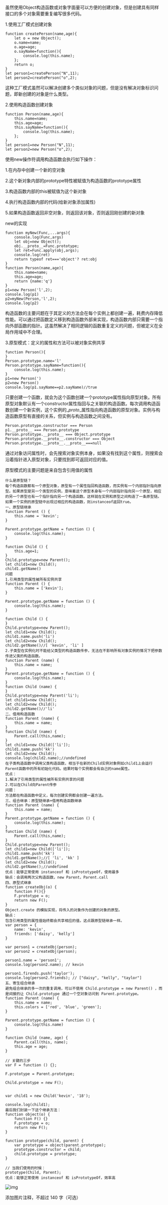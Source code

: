 虽然使用Object构造函数或对象字面量可以方便的创建对象，但是创建具有同样接口的多个对象需要重复编写很多代码。

1.使用工厂模式创建对象

```
function createPerson(name,age){
    let o = new Object();
    o.name=name;
    o.age=age;
    o.sayName=function(){
        console.log(this.name);
    };
    return o;
}
let person1=createPerson("N",11);
let person2=createPerson("o",2);
```

这种工厂模式虽然可以解决创建多个类似对象的问题，但是没有解决对象标识问题，即新创建的对象是什么类型。

2.使用构造函数创建对象

```
function Person(name,age){
    this.name=name;
    this.age=age;
    this.sayName=function(){
        console.log(this.name);
    };
}
let person1=new Person("N",11);
let person2=new Person("o",2);
```

使用new操作符调用构造函数会执行如下操作：

1.在内存中创建一个新的空对象

2.这个新对象内部的prototype特性被赋值为构造函数的prototype属性

3.构造函数内部的this被赋值为这个新对象

4.执行构造函数内部的代码(给新对象添加属性)

5.如果构造函数返回非空对象，则返回该对象，否则返回刚创建的新对象

new的实现

```
function myNew(Func,...args){
    console.log(Func,args)
    let obj=new Object();
    obj.__proto__=Func.prototype;
    let ret=Func.apply(obj,args);
    console.log(ret)
    return typeof ret==='object'? ret:obj
}
function Person(name,age){
    this.name=name;
    this.age=age;
    return {name:'q'}
}
p1=new Person('l',2);
console.log(p1)
p2=myNew(Person,'l',2);
console.log(p2)
```

构造函数的主要问题在于其定义的方法会在每个实例上都创建一遍，耗费内存降低性能。可以通过把函数定义移到构造函数外部来实现，构造函数内部只需要一个指向外部函数的指针。这虽然解决了相同逻辑的函数重复定义的问题，但被定义在全局作用域中不合理。

3.原型模式：定义的属性和方法可以被对象实例共享

```
function Person(){
}
Person.prototype.name='l'
Person.prototype.sayName=function(){
    console.log(this.name);
}
p1=new Person(')
p2=new Person()
console.log(p1.sayName==p2.sayName)//true
```

只要创建一个函数，就会为这个函数创建一个prototype属性指向原型对象。所有原型对象默认有一个constructor属性指回与之关联的构造函数。每次调用构造函数创建一个新实例，这个实例的_*proto*_属性指向构造函数的原型对象。实例与构造函数原型有直接的关系，但实例与构造函数之间没有。

```
Person.prototype.constructor === Person
p1.__proto__ === Person.prototype
Person.prototype.__proto__ === Object.prototype
Person.prototype.__proto__.constructor === Object
Person.prototype.__proto__.__proto__===null
```

通过对象访问属性时，会先搜索对象实例本身，如果没有找到这个属性，则搜索会沿着指针进入原型对象，只要找到即可返回对应的值。

原型模式的主要问题是来自包含引用值的属性

```
什么是原型链？
每个构造函数都有一个原型对象，原型有一个属性指回构造函数，而实例有一个内部指针指向原型。如果原型是另一个类型的实例，意味着这个原型本身有一个内部指针指向另一个原型，相应的另一个原型也有一个指针指向另一个构造函数。这样就在实例和原型之间构造了一条原型链。如果一个实例的原型链中出现过相应的构造函数，则instanceof返回true。
一、原型链继承
function Parent () {
    this.name = 'kevin';
}

Parent.prototype.getName = function () {
    console.log(this.name);
}

function Child () {
    this.age=1;
}
Child.prototype=new Parent();
let child1=new Child();
child1.getName()
问题
1.引用类型的属性被所有实例共享
function Parent () {
    this.name = ['kevin'];
}

Parent.prototype.getName = function () {
    console.log(this.name);
}

function Child () {
}
Child.prototype=new Parent();
let child1=new Child();
child1.name.push('li')
let child2=new Child();
child2.getName()//[ 'kevin', 'li' ]
2.子类型在实例化时不能给父类型的构造函数传参，无法在不影响所有对象实例的情况下把参数传进父类的构造函数。
function Parent (name) {
    this.name = name;
}
Parent.prototype.getName = function () {
    console.log(this.name);
}
function Child (name) {
}
Child.prototype=new Parent('li');
let child1=new Child();
let child2=new Child();
child2.getName()//'li'
二、借用构造函数
function Parent (name) {
    this.name = name;
}
function Child (name) {
    Parent.call(this,name);
}
let child1=new Child(['li']);
child1.name.push('kk')
let child2=new Child();
console.log(child2.name);//undefined
在子类构造函数中调用父类构造函数，相当于在新的Child实例对象例如child1上会运行Parent函数中的所有初始化代码。结果时每个实例都会有自己的name属性。
优点：
1.解决了引用类型的属性被所有实例共享的问题
2.可以在Child向Parent传参
问题：
方法都在构造函数中定义，每次创建实例都会创建一遍方法。
三、组合继承：原型链继承+借用构造函数继承
function Parent (name) {
    this.name = name;
}
Parent.prototype.getName = function () {
    console.log(this.name);
}
function Child (name) {
    Parent.call(this,name);
}
Child.prototype=new Parent();
let child1=new Child(['li']);
child1.name.push('kk')
child1.getName();//[ 'li', 'kk' ]
let child2=new Child();
child2.getName();//undefined
优点：能够正常使用 instanceof 和 isPrototypeOf，使用最多
缺点：会调用两次父构造函数，new Parent，Parent.call
四、原型式继承
function createObj(o) {
    function F(){}
    F.prototype = o;
    return new F();
}
Object.create 的模拟实现，将传入的对象作为创建的对象的原型。
缺点：
包含引用类型的属性值始终都会共享相应的值，这点跟原型链继承一样。
var person = {
    name: 'kevin',
    friends: ['daisy', 'kelly']
}

var person1 = createObj(person);
var person2 = createObj(person);

person1.name = 'person1';
console.log(person2.name); // kevin

person1.firends.push('taylor');
console.log(person2.friends); // ["daisy", "kelly", "taylor"]
五、寄生组合继承
避免组合继承的多一次的重复调用，可以不使用 Child.prototype = new Parent() ，而是间接的让 Child.prototype 通过一个空对象访问到 Parent.prototype。
function Parent (name) {
    this.name = name;
    this.colors = ['red', 'blue', 'green'];
}

Parent.prototype.getName = function () {
    console.log(this.name)
}

function Child (name, age) {
    Parent.call(this, name);
    this.age = age;
}

// 关键的三步
var F = function () {};

F.prototype = Parent.prototype;

Child.prototype = new F();


var child1 = new Child('kevin', '18');

console.log(child1);
最后我们封装一下这个继承方法：
function object(o) {
    function F() {}
    F.prototype = o;
    return new F();
}

function prototype(child, parent) {
    var prototype = object(parent.prototype);
    prototype.constructor = child;
    child.prototype = prototype;
}

// 当我们使用的时候：
prototype(Child, Parent);
优点：能够正常使用 instanceof 和 isPrototypeOf，效率高
```

![img](https://pica.zhimg.com/80/v2-1e998a9f23a597fec96fb8a3cf64efb0_720w.png?source=d16d100b)





添加图片注释，不超过 140 字（可选）